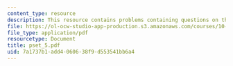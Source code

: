 ```yaml
---
content_type: resource
description: This resource contains problems containing questions on the course.
file: https://ol-ocw-studio-app-production.s3.amazonaws.com/courses/10-450-process-dynamics-operations-and-control-spring-2006/7a1737b1add4060638f9d553541bb6a4_pset_5.pdf
file_type: application/pdf
resourcetype: Document
title: pset_5.pdf
uid: 7a1737b1-add4-0606-38f9-d553541bb6a4
---
```

